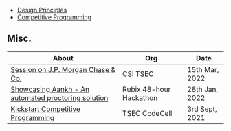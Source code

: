 - [Design Principles](./design_principles)
- [Competitive Programming](./competitive_programming)

## Misc.

About | Org | Date
---|---|---
[Session on J.P. Morgan Chase & Co.](https://www.youtube.com/watch?v=_N9IuupYnPY) | CSI TSEC | 15th Mar, 2022
[Showcasing Aankh - An automated proctoring solution](https://youtu.be/IgeOx70EvOQ?t=7811) | Rubix 48-hour Hackathon | 28th Jan, 2022 
[Kickstart Competitive Programming](https://youtu.be/IHPjbt2BMW8?t=5870) | TSEC CodeCell | 3rd Sept, 2021

